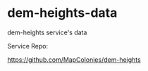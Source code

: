 # dem-heights-data
dem-heights service's data

Service Repo:

https://github.com/MapColonies/dem-heights
